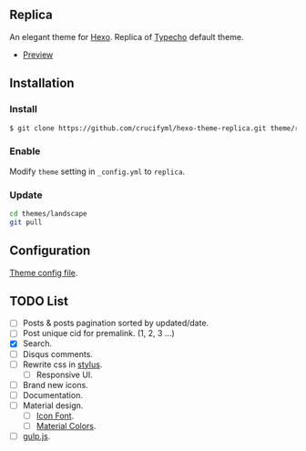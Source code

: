 Replica
---

An elegant theme for [Hexo]. Replica of [Typecho] default theme.

- [Preview](https://blog.crucifyml.com/)

## Installation

### Install

```bash
$ git clone https://github.com/crucifyml/hexo-theme-replica.git theme/replica
```

### Enable

Modify `theme` setting in `_config.yml` to `replica`.

### Update

``` bash
cd themes/landscape
git pull
```

## Configuration

[Theme config file](_config.yml).

## TODO List

- [ ] Posts & posts pagination sorted by updated/date.
- [ ] Post unique cid for premalink. (1, 2, 3 ...)
- [x] Search.
- [ ] Disqus comments.
- [ ] Rewrite css in [stylus](https://github.com/stylus/stylus).
  - [ ] Responsive UI.
- [ ] Brand new icons.
- [ ] Documentation.
- [ ] Material design.
  - [ ] [Icon Font](http://google.github.io/material-design-icons/).
  - [ ] [Material Colors](https://github.com/shuhei/material-colors).
- [ ] [gulp.js](http://gulpjs.com/).

[Hexo]: https://hexo.io/
[Typecho]: http://typecho.org/
